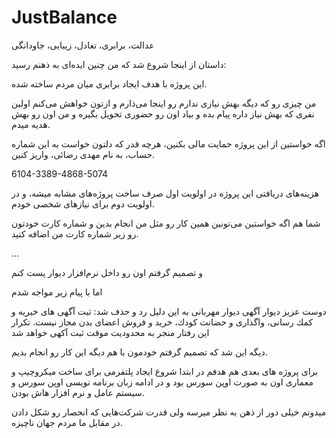 # JustBalance
عدالت، برابری، تعادل، زیبایی، جاودانگی

داستان از اینجا شروع شد که من چنین ایده‌ای به ذهنم رسید:


این پروژه با هدف ایجاد برابری میان مردم ساخته شده.

من چیزی رو که دیگه بهش نیازی ندارم رو اینجا می‌ذارم و ازتون خواهش می‌کنم اولین نفری که بهش نیاز داره پیام بده و بیاد اون رو حضوری تحویل بگیره و من اون رو بهش هدیه میدم.

اگه خواستین از این پروژه حمایت مالی بکنین، هرچه قدر که دلتون خواست به این شماره حساب، به نام مهدی رضائی، واریز کنین.

6104-3389-4868-5074

هزینه‌های دریافتی این پروژه در اولویت اول صرف ساخت پروژه‌های مشابه میشه، و در اولویت دوم برای نیازهای شخصی خودم.

شما هم اگه خواستین می‌تونین همین کار رو مثل من انجام بدین و شماره کارت خودتون رو زیر شماره کارت من اضافه کنید.

...

و تصمیم گرفتم اون رو داخل نرم‌افزار دیوار پست کنم

اما با پیام زیر مواجه شدم

دوست عزيز ديوار آگهى ديوار مهربانى به اين دليل رد و حذف شد: ثبت آگهى هاى خيريه و كمك رسانى، واگذارى و حضانت كودك، خريد و فروش اعضاى بدن مجاز نيست. تكرار اين رفتار منجر به محدوديت موقت ثبت آكهى خواهد شد

دیگه این شد که تصمیم گرفتم خودمون با هم دیگه این کار رو انجام بدیم.

برای پروژه های بعدی هم هدفم در ابتدا شروع ایجاد پلتفرمی برای  ساخت میکروچیپ و معماری اون به صورت اوپن سورس بود و در ادامه زبان برنامه نویسی اوپن سورس و سیستم عامل و نرم افزار هاش بودن.

میدونم خیلی دور از ذهن به نظر میرسه ولی قدرت شرکت‌هایی که انحصار رو شکل دادن در مقابل ما مردم جهان ناچیزه.
